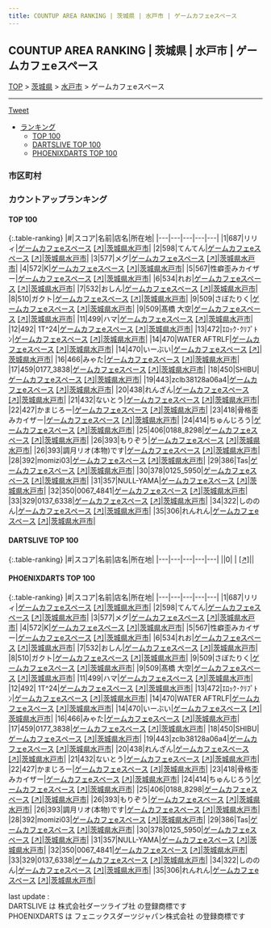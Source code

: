 ```yaml
---
title: COUNTUP AREA RANKING | 茨城県 | 水戸市 | ゲームカフェeスペース
---
```

## COUNTUP AREA RANKING | 茨城県 | 水戸市 | ゲームカフェeスペース

[TOP](/darts/rank/) > [茨城県](/darts/rank/茨城県/) > [水戸市](/darts/rank/茨城県/水戸市/) > ゲームカフェeスペース

___

<a href="https://twitter.com/share?ref_src=twsrc%5Etfw" data-text="COUNTUP AREA RANKING | 茨城県水戸市ゲームカフェeスペース" class="twitter-share-button" data-hashtags="DARTSLIVE,PHOENIXDARTS,darts,ダーツ" data-show-count="false">Tweet</a>

* [ランキング](#カウントアップランキング)
    * [TOP 100](#top-100)
    * [DARTSLIVE TOP 100](#dartslive-top-100)
    * [PHOENIXDARTS TOP 100](#phoenixdarts-top-100)

### 市区町村

<ul>

</ul>

### カウントアップランキング

#### TOP 100



{:.table-ranking}
|#|スコア|名前|店名|所在地|
|---|---|---|---|---|
|1|687|<span class="rank-name-pd">リリィ</span>|<a href="/darts/rank/shops/92437.html">ゲームカフェeスペース</a> <a href="https://vs.phoenixdarts.com/jp/shop/shopDetailInfo/s_92437?s_seq=92437">[↗]</a>|<a href="/darts/rank/茨城県/水戸市">茨城県水戸市</a>|
|2|598|<span class="rank-name-pd">てんてん</span>|<a href="/darts/rank/shops/92437.html">ゲームカフェeスペース</a> <a href="https://vs.phoenixdarts.com/jp/shop/shopDetailInfo/s_92437?s_seq=92437">[↗]</a>|<a href="/darts/rank/茨城県/水戸市">茨城県水戸市</a>|
|3|577|<span class="rank-name-pd">メグ</span>|<a href="/darts/rank/shops/92437.html">ゲームカフェeスペース</a> <a href="https://vs.phoenixdarts.com/jp/shop/shopDetailInfo/s_92437?s_seq=92437">[↗]</a>|<a href="/darts/rank/茨城県/水戸市">茨城県水戸市</a>|
|4|572|<span class="rank-name-pd">K</span>|<a href="/darts/rank/shops/92437.html">ゲームカフェeスペース</a> <a href="https://vs.phoenixdarts.com/jp/shop/shopDetailInfo/s_92437?s_seq=92437">[↗]</a>|<a href="/darts/rank/茨城県/水戸市">茨城県水戸市</a>|
|5|567|<span class="rank-name-pd">性癖歪みカイザー</span>|<a href="/darts/rank/shops/92437.html">ゲームカフェeスペース</a> <a href="https://vs.phoenixdarts.com/jp/shop/shopDetailInfo/s_92437?s_seq=92437">[↗]</a>|<a href="/darts/rank/茨城県/水戸市">茨城県水戸市</a>|
|6|534|<span class="rank-name-pd">れお</span>|<a href="/darts/rank/shops/92437.html">ゲームカフェeスペース</a> <a href="https://vs.phoenixdarts.com/jp/shop/shopDetailInfo/s_92437?s_seq=92437">[↗]</a>|<a href="/darts/rank/茨城県/水戸市">茨城県水戸市</a>|
|7|532|<span class="rank-name-pd">おしん</span>|<a href="/darts/rank/shops/92437.html">ゲームカフェeスペース</a> <a href="https://vs.phoenixdarts.com/jp/shop/shopDetailInfo/s_92437?s_seq=92437">[↗]</a>|<a href="/darts/rank/茨城県/水戸市">茨城県水戸市</a>|
|8|510|<span class="rank-name-pd">ガクト</span>|<a href="/darts/rank/shops/92437.html">ゲームカフェeスペース</a> <a href="https://vs.phoenixdarts.com/jp/shop/shopDetailInfo/s_92437?s_seq=92437">[↗]</a>|<a href="/darts/rank/茨城県/水戸市">茨城県水戸市</a>|
|9|509|<span class="rank-name-pd">さぼたりく</span>|<a href="/darts/rank/shops/92437.html">ゲームカフェeスペース</a> <a href="https://vs.phoenixdarts.com/jp/shop/shopDetailInfo/s_92437?s_seq=92437">[↗]</a>|<a href="/darts/rank/茨城県/水戸市">茨城県水戸市</a>|
|9|509|<span class="rank-name-pd">髙橋 大空</span>|<a href="/darts/rank/shops/92437.html">ゲームカフェeスペース</a> <a href="https://vs.phoenixdarts.com/jp/shop/shopDetailInfo/s_92437?s_seq=92437">[↗]</a>|<a href="/darts/rank/茨城県/水戸市">茨城県水戸市</a>|
|11|499|<span class="rank-name-pd">ハマ</span>|<a href="/darts/rank/shops/92437.html">ゲームカフェeスペース</a> <a href="https://vs.phoenixdarts.com/jp/shop/shopDetailInfo/s_92437?s_seq=92437">[↗]</a>|<a href="/darts/rank/茨城県/水戸市">茨城県水戸市</a>|
|12|492|<span class="rank-name-pd"> 1T^24</span>|<a href="/darts/rank/shops/92437.html">ゲームカフェeスペース</a> <a href="https://vs.phoenixdarts.com/jp/shop/shopDetailInfo/s_92437?s_seq=92437">[↗]</a>|<a href="/darts/rank/茨城県/水戸市">茨城県水戸市</a>|
|13|472|<span class="rank-name-pd">ｴﾛｯｸ･ｸﾘﾌﾟﾄﾝ</span>|<a href="/darts/rank/shops/92437.html">ゲームカフェeスペース</a> <a href="https://vs.phoenixdarts.com/jp/shop/shopDetailInfo/s_92437?s_seq=92437">[↗]</a>|<a href="/darts/rank/茨城県/水戸市">茨城県水戸市</a>|
|14|470|<span class="rank-name-pd">WATER AFTRLF</span>|<a href="/darts/rank/shops/92437.html">ゲームカフェeスペース</a> <a href="https://vs.phoenixdarts.com/jp/shop/shopDetailInfo/s_92437?s_seq=92437">[↗]</a>|<a href="/darts/rank/茨城県/水戸市">茨城県水戸市</a>|
|14|470|<span class="rank-name-pd">いーぶい</span>|<a href="/darts/rank/shops/92437.html">ゲームカフェeスペース</a> <a href="https://vs.phoenixdarts.com/jp/shop/shopDetailInfo/s_92437?s_seq=92437">[↗]</a>|<a href="/darts/rank/茨城県/水戸市">茨城県水戸市</a>|
|16|466|<span class="rank-name-pd">みゃた</span>|<a href="/darts/rank/shops/92437.html">ゲームカフェeスペース</a> <a href="https://vs.phoenixdarts.com/jp/shop/shopDetailInfo/s_92437?s_seq=92437">[↗]</a>|<a href="/darts/rank/茨城県/水戸市">茨城県水戸市</a>|
|17|459|<span class="rank-name-pd">0177_3838</span>|<a href="/darts/rank/shops/92437.html">ゲームカフェeスペース</a> <a href="https://vs.phoenixdarts.com/jp/shop/shopDetailInfo/s_92437?s_seq=92437">[↗]</a>|<a href="/darts/rank/茨城県/水戸市">茨城県水戸市</a>|
|18|450|<span class="rank-name-pd">SHIBU</span>|<a href="/darts/rank/shops/92437.html">ゲームカフェeスペース</a> <a href="https://vs.phoenixdarts.com/jp/shop/shopDetailInfo/s_92437?s_seq=92437">[↗]</a>|<a href="/darts/rank/茨城県/水戸市">茨城県水戸市</a>|
|19|443|<span class="rank-name-pd">zclb38128a06a4</span>|<a href="/darts/rank/shops/92437.html">ゲームカフェeスペース</a> <a href="https://vs.phoenixdarts.com/jp/shop/shopDetailInfo/s_92437?s_seq=92437">[↗]</a>|<a href="/darts/rank/茨城県/水戸市">茨城県水戸市</a>|
|20|438|<span class="rank-name-pd">れんざん</span>|<a href="/darts/rank/shops/92437.html">ゲームカフェeスペース</a> <a href="https://vs.phoenixdarts.com/jp/shop/shopDetailInfo/s_92437?s_seq=92437">[↗]</a>|<a href="/darts/rank/茨城県/水戸市">茨城県水戸市</a>|
|21|432|<span class="rank-name-pd">ないとう</span>|<a href="/darts/rank/shops/92437.html">ゲームカフェeスペース</a> <a href="https://vs.phoenixdarts.com/jp/shop/shopDetailInfo/s_92437?s_seq=92437">[↗]</a>|<a href="/darts/rank/茨城県/水戸市">茨城県水戸市</a>|
|22|427|<span class="rank-name-pd">かまじろー</span>|<a href="/darts/rank/shops/92437.html">ゲームカフェeスペース</a> <a href="https://vs.phoenixdarts.com/jp/shop/shopDetailInfo/s_92437?s_seq=92437">[↗]</a>|<a href="/darts/rank/茨城県/水戸市">茨城県水戸市</a>|
|23|418|<span class="rank-name-pd">骨格歪みカイザー</span>|<a href="/darts/rank/shops/92437.html">ゲームカフェeスペース</a> <a href="https://vs.phoenixdarts.com/jp/shop/shopDetailInfo/s_92437?s_seq=92437">[↗]</a>|<a href="/darts/rank/茨城県/水戸市">茨城県水戸市</a>|
|24|414|<span class="rank-name-pd">ちゅんじろう</span>|<a href="/darts/rank/shops/92437.html">ゲームカフェeスペース</a> <a href="https://vs.phoenixdarts.com/jp/shop/shopDetailInfo/s_92437?s_seq=92437">[↗]</a>|<a href="/darts/rank/茨城県/水戸市">茨城県水戸市</a>|
|25|406|<span class="rank-name-pd">0188_8298</span>|<a href="/darts/rank/shops/92437.html">ゲームカフェeスペース</a> <a href="https://vs.phoenixdarts.com/jp/shop/shopDetailInfo/s_92437?s_seq=92437">[↗]</a>|<a href="/darts/rank/茨城県/水戸市">茨城県水戸市</a>|
|26|393|<span class="rank-name-pd">もりぞう</span>|<a href="/darts/rank/shops/92437.html">ゲームカフェeスペース</a> <a href="https://vs.phoenixdarts.com/jp/shop/shopDetailInfo/s_92437?s_seq=92437">[↗]</a>|<a href="/darts/rank/茨城県/水戸市">茨城県水戸市</a>|
|26|393|<span class="rank-name-pd">調月リオ(本物)です</span>|<a href="/darts/rank/shops/92437.html">ゲームカフェeスペース</a> <a href="https://vs.phoenixdarts.com/jp/shop/shopDetailInfo/s_92437?s_seq=92437">[↗]</a>|<a href="/darts/rank/茨城県/水戸市">茨城県水戸市</a>|
|28|392|<span class="rank-name-pd">momizi03</span>|<a href="/darts/rank/shops/92437.html">ゲームカフェeスペース</a> <a href="https://vs.phoenixdarts.com/jp/shop/shopDetailInfo/s_92437?s_seq=92437">[↗]</a>|<a href="/darts/rank/茨城県/水戸市">茨城県水戸市</a>|
|29|386|<span class="rank-name-pd">Tas</span>|<a href="/darts/rank/shops/92437.html">ゲームカフェeスペース</a> <a href="https://vs.phoenixdarts.com/jp/shop/shopDetailInfo/s_92437?s_seq=92437">[↗]</a>|<a href="/darts/rank/茨城県/水戸市">茨城県水戸市</a>|
|30|378|<span class="rank-name-pd">0125_5950</span>|<a href="/darts/rank/shops/92437.html">ゲームカフェeスペース</a> <a href="https://vs.phoenixdarts.com/jp/shop/shopDetailInfo/s_92437?s_seq=92437">[↗]</a>|<a href="/darts/rank/茨城県/水戸市">茨城県水戸市</a>|
|31|357|<span class="rank-name-pd">NULL-YAMA</span>|<a href="/darts/rank/shops/92437.html">ゲームカフェeスペース</a> <a href="https://vs.phoenixdarts.com/jp/shop/shopDetailInfo/s_92437?s_seq=92437">[↗]</a>|<a href="/darts/rank/茨城県/水戸市">茨城県水戸市</a>|
|32|350|<span class="rank-name-pd">0067_4841</span>|<a href="/darts/rank/shops/92437.html">ゲームカフェeスペース</a> <a href="https://vs.phoenixdarts.com/jp/shop/shopDetailInfo/s_92437?s_seq=92437">[↗]</a>|<a href="/darts/rank/茨城県/水戸市">茨城県水戸市</a>|
|33|329|<span class="rank-name-pd">0137_6338</span>|<a href="/darts/rank/shops/92437.html">ゲームカフェeスペース</a> <a href="https://vs.phoenixdarts.com/jp/shop/shopDetailInfo/s_92437?s_seq=92437">[↗]</a>|<a href="/darts/rank/茨城県/水戸市">茨城県水戸市</a>|
|34|322|<span class="rank-name-pd">しののん</span>|<a href="/darts/rank/shops/92437.html">ゲームカフェeスペース</a> <a href="https://vs.phoenixdarts.com/jp/shop/shopDetailInfo/s_92437?s_seq=92437">[↗]</a>|<a href="/darts/rank/茨城県/水戸市">茨城県水戸市</a>|
|35|306|<span class="rank-name-pd">れんれん</span>|<a href="/darts/rank/shops/92437.html">ゲームカフェeスペース</a> <a href="https://vs.phoenixdarts.com/jp/shop/shopDetailInfo/s_92437?s_seq=92437">[↗]</a>|<a href="/darts/rank/茨城県/水戸市">茨城県水戸市</a>|


#### DARTSLIVE TOP 100



{:.table-ranking}
|#|スコア|名前|店名|所在地|
|---|---|---|---|---|
||0|<span class="rank-name-dl"> </span>|<a href="/darts/rank/shops/.html"></a> <a href="">[↗]</a>|<a href="/darts/rank//"></a>|


#### PHOENIXDARTS TOP 100



{:.table-ranking}
|#|スコア|名前|店名|所在地|
|---|---|---|---|---|
|1|687|<span class="rank-name-pd">リリィ</span>|<a href="/darts/rank/shops/92437.html">ゲームカフェeスペース</a> <a href="https://vs.phoenixdarts.com/jp/shop/shopDetailInfo/s_92437?s_seq=92437">[↗]</a>|<a href="/darts/rank/茨城県/水戸市">茨城県水戸市</a>|
|2|598|<span class="rank-name-pd">てんてん</span>|<a href="/darts/rank/shops/92437.html">ゲームカフェeスペース</a> <a href="https://vs.phoenixdarts.com/jp/shop/shopDetailInfo/s_92437?s_seq=92437">[↗]</a>|<a href="/darts/rank/茨城県/水戸市">茨城県水戸市</a>|
|3|577|<span class="rank-name-pd">メグ</span>|<a href="/darts/rank/shops/92437.html">ゲームカフェeスペース</a> <a href="https://vs.phoenixdarts.com/jp/shop/shopDetailInfo/s_92437?s_seq=92437">[↗]</a>|<a href="/darts/rank/茨城県/水戸市">茨城県水戸市</a>|
|4|572|<span class="rank-name-pd">K</span>|<a href="/darts/rank/shops/92437.html">ゲームカフェeスペース</a> <a href="https://vs.phoenixdarts.com/jp/shop/shopDetailInfo/s_92437?s_seq=92437">[↗]</a>|<a href="/darts/rank/茨城県/水戸市">茨城県水戸市</a>|
|5|567|<span class="rank-name-pd">性癖歪みカイザー</span>|<a href="/darts/rank/shops/92437.html">ゲームカフェeスペース</a> <a href="https://vs.phoenixdarts.com/jp/shop/shopDetailInfo/s_92437?s_seq=92437">[↗]</a>|<a href="/darts/rank/茨城県/水戸市">茨城県水戸市</a>|
|6|534|<span class="rank-name-pd">れお</span>|<a href="/darts/rank/shops/92437.html">ゲームカフェeスペース</a> <a href="https://vs.phoenixdarts.com/jp/shop/shopDetailInfo/s_92437?s_seq=92437">[↗]</a>|<a href="/darts/rank/茨城県/水戸市">茨城県水戸市</a>|
|7|532|<span class="rank-name-pd">おしん</span>|<a href="/darts/rank/shops/92437.html">ゲームカフェeスペース</a> <a href="https://vs.phoenixdarts.com/jp/shop/shopDetailInfo/s_92437?s_seq=92437">[↗]</a>|<a href="/darts/rank/茨城県/水戸市">茨城県水戸市</a>|
|8|510|<span class="rank-name-pd">ガクト</span>|<a href="/darts/rank/shops/92437.html">ゲームカフェeスペース</a> <a href="https://vs.phoenixdarts.com/jp/shop/shopDetailInfo/s_92437?s_seq=92437">[↗]</a>|<a href="/darts/rank/茨城県/水戸市">茨城県水戸市</a>|
|9|509|<span class="rank-name-pd">さぼたりく</span>|<a href="/darts/rank/shops/92437.html">ゲームカフェeスペース</a> <a href="https://vs.phoenixdarts.com/jp/shop/shopDetailInfo/s_92437?s_seq=92437">[↗]</a>|<a href="/darts/rank/茨城県/水戸市">茨城県水戸市</a>|
|9|509|<span class="rank-name-pd">髙橋 大空</span>|<a href="/darts/rank/shops/92437.html">ゲームカフェeスペース</a> <a href="https://vs.phoenixdarts.com/jp/shop/shopDetailInfo/s_92437?s_seq=92437">[↗]</a>|<a href="/darts/rank/茨城県/水戸市">茨城県水戸市</a>|
|11|499|<span class="rank-name-pd">ハマ</span>|<a href="/darts/rank/shops/92437.html">ゲームカフェeスペース</a> <a href="https://vs.phoenixdarts.com/jp/shop/shopDetailInfo/s_92437?s_seq=92437">[↗]</a>|<a href="/darts/rank/茨城県/水戸市">茨城県水戸市</a>|
|12|492|<span class="rank-name-pd"> 1T^24</span>|<a href="/darts/rank/shops/92437.html">ゲームカフェeスペース</a> <a href="https://vs.phoenixdarts.com/jp/shop/shopDetailInfo/s_92437?s_seq=92437">[↗]</a>|<a href="/darts/rank/茨城県/水戸市">茨城県水戸市</a>|
|13|472|<span class="rank-name-pd">ｴﾛｯｸ･ｸﾘﾌﾟﾄﾝ</span>|<a href="/darts/rank/shops/92437.html">ゲームカフェeスペース</a> <a href="https://vs.phoenixdarts.com/jp/shop/shopDetailInfo/s_92437?s_seq=92437">[↗]</a>|<a href="/darts/rank/茨城県/水戸市">茨城県水戸市</a>|
|14|470|<span class="rank-name-pd">WATER AFTRLF</span>|<a href="/darts/rank/shops/92437.html">ゲームカフェeスペース</a> <a href="https://vs.phoenixdarts.com/jp/shop/shopDetailInfo/s_92437?s_seq=92437">[↗]</a>|<a href="/darts/rank/茨城県/水戸市">茨城県水戸市</a>|
|14|470|<span class="rank-name-pd">いーぶい</span>|<a href="/darts/rank/shops/92437.html">ゲームカフェeスペース</a> <a href="https://vs.phoenixdarts.com/jp/shop/shopDetailInfo/s_92437?s_seq=92437">[↗]</a>|<a href="/darts/rank/茨城県/水戸市">茨城県水戸市</a>|
|16|466|<span class="rank-name-pd">みゃた</span>|<a href="/darts/rank/shops/92437.html">ゲームカフェeスペース</a> <a href="https://vs.phoenixdarts.com/jp/shop/shopDetailInfo/s_92437?s_seq=92437">[↗]</a>|<a href="/darts/rank/茨城県/水戸市">茨城県水戸市</a>|
|17|459|<span class="rank-name-pd">0177_3838</span>|<a href="/darts/rank/shops/92437.html">ゲームカフェeスペース</a> <a href="https://vs.phoenixdarts.com/jp/shop/shopDetailInfo/s_92437?s_seq=92437">[↗]</a>|<a href="/darts/rank/茨城県/水戸市">茨城県水戸市</a>|
|18|450|<span class="rank-name-pd">SHIBU</span>|<a href="/darts/rank/shops/92437.html">ゲームカフェeスペース</a> <a href="https://vs.phoenixdarts.com/jp/shop/shopDetailInfo/s_92437?s_seq=92437">[↗]</a>|<a href="/darts/rank/茨城県/水戸市">茨城県水戸市</a>|
|19|443|<span class="rank-name-pd">zclb38128a06a4</span>|<a href="/darts/rank/shops/92437.html">ゲームカフェeスペース</a> <a href="https://vs.phoenixdarts.com/jp/shop/shopDetailInfo/s_92437?s_seq=92437">[↗]</a>|<a href="/darts/rank/茨城県/水戸市">茨城県水戸市</a>|
|20|438|<span class="rank-name-pd">れんざん</span>|<a href="/darts/rank/shops/92437.html">ゲームカフェeスペース</a> <a href="https://vs.phoenixdarts.com/jp/shop/shopDetailInfo/s_92437?s_seq=92437">[↗]</a>|<a href="/darts/rank/茨城県/水戸市">茨城県水戸市</a>|
|21|432|<span class="rank-name-pd">ないとう</span>|<a href="/darts/rank/shops/92437.html">ゲームカフェeスペース</a> <a href="https://vs.phoenixdarts.com/jp/shop/shopDetailInfo/s_92437?s_seq=92437">[↗]</a>|<a href="/darts/rank/茨城県/水戸市">茨城県水戸市</a>|
|22|427|<span class="rank-name-pd">かまじろー</span>|<a href="/darts/rank/shops/92437.html">ゲームカフェeスペース</a> <a href="https://vs.phoenixdarts.com/jp/shop/shopDetailInfo/s_92437?s_seq=92437">[↗]</a>|<a href="/darts/rank/茨城県/水戸市">茨城県水戸市</a>|
|23|418|<span class="rank-name-pd">骨格歪みカイザー</span>|<a href="/darts/rank/shops/92437.html">ゲームカフェeスペース</a> <a href="https://vs.phoenixdarts.com/jp/shop/shopDetailInfo/s_92437?s_seq=92437">[↗]</a>|<a href="/darts/rank/茨城県/水戸市">茨城県水戸市</a>|
|24|414|<span class="rank-name-pd">ちゅんじろう</span>|<a href="/darts/rank/shops/92437.html">ゲームカフェeスペース</a> <a href="https://vs.phoenixdarts.com/jp/shop/shopDetailInfo/s_92437?s_seq=92437">[↗]</a>|<a href="/darts/rank/茨城県/水戸市">茨城県水戸市</a>|
|25|406|<span class="rank-name-pd">0188_8298</span>|<a href="/darts/rank/shops/92437.html">ゲームカフェeスペース</a> <a href="https://vs.phoenixdarts.com/jp/shop/shopDetailInfo/s_92437?s_seq=92437">[↗]</a>|<a href="/darts/rank/茨城県/水戸市">茨城県水戸市</a>|
|26|393|<span class="rank-name-pd">もりぞう</span>|<a href="/darts/rank/shops/92437.html">ゲームカフェeスペース</a> <a href="https://vs.phoenixdarts.com/jp/shop/shopDetailInfo/s_92437?s_seq=92437">[↗]</a>|<a href="/darts/rank/茨城県/水戸市">茨城県水戸市</a>|
|26|393|<span class="rank-name-pd">調月リオ(本物)です</span>|<a href="/darts/rank/shops/92437.html">ゲームカフェeスペース</a> <a href="https://vs.phoenixdarts.com/jp/shop/shopDetailInfo/s_92437?s_seq=92437">[↗]</a>|<a href="/darts/rank/茨城県/水戸市">茨城県水戸市</a>|
|28|392|<span class="rank-name-pd">momizi03</span>|<a href="/darts/rank/shops/92437.html">ゲームカフェeスペース</a> <a href="https://vs.phoenixdarts.com/jp/shop/shopDetailInfo/s_92437?s_seq=92437">[↗]</a>|<a href="/darts/rank/茨城県/水戸市">茨城県水戸市</a>|
|29|386|<span class="rank-name-pd">Tas</span>|<a href="/darts/rank/shops/92437.html">ゲームカフェeスペース</a> <a href="https://vs.phoenixdarts.com/jp/shop/shopDetailInfo/s_92437?s_seq=92437">[↗]</a>|<a href="/darts/rank/茨城県/水戸市">茨城県水戸市</a>|
|30|378|<span class="rank-name-pd">0125_5950</span>|<a href="/darts/rank/shops/92437.html">ゲームカフェeスペース</a> <a href="https://vs.phoenixdarts.com/jp/shop/shopDetailInfo/s_92437?s_seq=92437">[↗]</a>|<a href="/darts/rank/茨城県/水戸市">茨城県水戸市</a>|
|31|357|<span class="rank-name-pd">NULL-YAMA</span>|<a href="/darts/rank/shops/92437.html">ゲームカフェeスペース</a> <a href="https://vs.phoenixdarts.com/jp/shop/shopDetailInfo/s_92437?s_seq=92437">[↗]</a>|<a href="/darts/rank/茨城県/水戸市">茨城県水戸市</a>|
|32|350|<span class="rank-name-pd">0067_4841</span>|<a href="/darts/rank/shops/92437.html">ゲームカフェeスペース</a> <a href="https://vs.phoenixdarts.com/jp/shop/shopDetailInfo/s_92437?s_seq=92437">[↗]</a>|<a href="/darts/rank/茨城県/水戸市">茨城県水戸市</a>|
|33|329|<span class="rank-name-pd">0137_6338</span>|<a href="/darts/rank/shops/92437.html">ゲームカフェeスペース</a> <a href="https://vs.phoenixdarts.com/jp/shop/shopDetailInfo/s_92437?s_seq=92437">[↗]</a>|<a href="/darts/rank/茨城県/水戸市">茨城県水戸市</a>|
|34|322|<span class="rank-name-pd">しののん</span>|<a href="/darts/rank/shops/92437.html">ゲームカフェeスペース</a> <a href="https://vs.phoenixdarts.com/jp/shop/shopDetailInfo/s_92437?s_seq=92437">[↗]</a>|<a href="/darts/rank/茨城県/水戸市">茨城県水戸市</a>|
|35|306|<span class="rank-name-pd">れんれん</span>|<a href="/darts/rank/shops/92437.html">ゲームカフェeスペース</a> <a href="https://vs.phoenixdarts.com/jp/shop/shopDetailInfo/s_92437?s_seq=92437">[↗]</a>|<a href="/darts/rank/茨城県/水戸市">茨城県水戸市</a>|


<div class="footer border-top border-gray-light mt-5 pt-3 text-right text-gray">
    last update : <span style="font-weight: italic" id="foot_last_modified"></span><br />
    DARTSLIVE は 株式会社ダーツライブ社 の登録商標です<br />
    PHOENIXDARTS は フェニックスダーツジャパン株式会社 の登録商標です<br />
</div>

<script src="https://cdnjs.cloudflare.com/ajax/libs/jquery.tablesorter/2.31.3/js/jquery.tablesorter.min.js" integrity="sha512-qzgd5cYSZcosqpzpn7zF2ZId8f/8CHmFKZ8j7mU4OUXTNRd5g+ZHBPsgKEwoqxCtdQvExE5LprwwPAgoicguNg==" crossorigin="anonymous" referrerpolicy="no-referrer"></script>
<link rel="stylesheet" href="https://cdnjs.cloudflare.com/ajax/libs/jquery.tablesorter/2.31.3/css/theme.default.min.css" integrity="sha512-wghhOJkjQX0Lh3NSWvNKeZ0ZpNn+SPVXX1Qyc9OCaogADktxrBiBdKGDoqVUOyhStvMBmJQ8ZdMHiR3wuEq8+w==" crossorigin="anonymous" referrerpolicy="no-referrer" />
<script>
$(function() {
    $(".table-ranking").tablesorter({sortList:[[0, 0]]});
    $("#foot_last_modified").text(formatDate(new Date(document.lastModified), 'yyyy-MM-dd HH:mm:ss'));
});
</script>

<script async src="https://platform.twitter.com/widgets.js" charset="utf-8"></script>